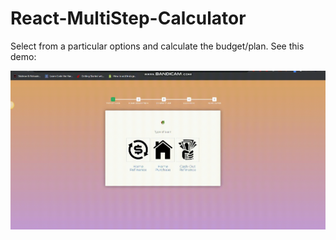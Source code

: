 # React-MultiStep-Calculator

Select from a particular options and calculate the budget/plan.
See this demo:


<img src="https://github.com/AtaUllahB/React-MultiStep-Calculator/blob/master/bandicam-2020-06-02-03-08-03-895.gif?raw=true">
